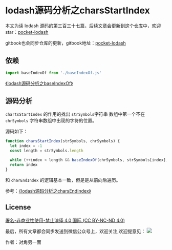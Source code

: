 # lodash源码分析之charsStartIndex

本文为读 lodash 源码的第三百三十七篇，后续文章会更新到这个仓库中，欢迎 star：[pocket-lodash](https://github.com/yeyuqiudeng/pocket-lodash)

gitbook也会同步仓库的更新，gitbook地址：[pocket-lodash](https://www.gitbook.com/book/yeyuqiudeng/pocket-lodash/details)

## 依赖

```javascript
import baseIndexOf from './baseIndexOf.js'
```

[《lodash源码分析之baseIndexOf》](./baseIndexOf.md)

## 源码分析

`chartsStartIndex` 的作用的找出 `strSymbols`字符串 数组中第一个不在 `chrSymbols` 字符串数组中出现的字符的位置。

源码如下：

```javascript
function charsStartIndex(strSymbols, chrSymbols) {
  let index = -1
  const length = strSymbols.length

  while (++index < length && baseIndexOf(chrSymbols, strSymbols[index], 0) > -1) {}
  return index
}
```

和 `charEndIndex` 的逻辑基本一致，但是是从前向后遍历。

参考：[《lodash源码分析之charsEndIndex》](./charsEndIndex.md)

## License 

[署名-非商业性使用-禁止演绎 4.0 国际 (CC BY-NC-ND 4.0)](http://creativecommons.org/licenses/by-nc-nd/4.0/)

最后，所有文章都会同步发送到微信公众号上，欢迎关注,欢迎提意见：  ![](https://raw.githubusercontent.com/yeyuqiudeng/resource/master/images/qrcode_front-end-article.jpg) 

作者：对角另一面 

